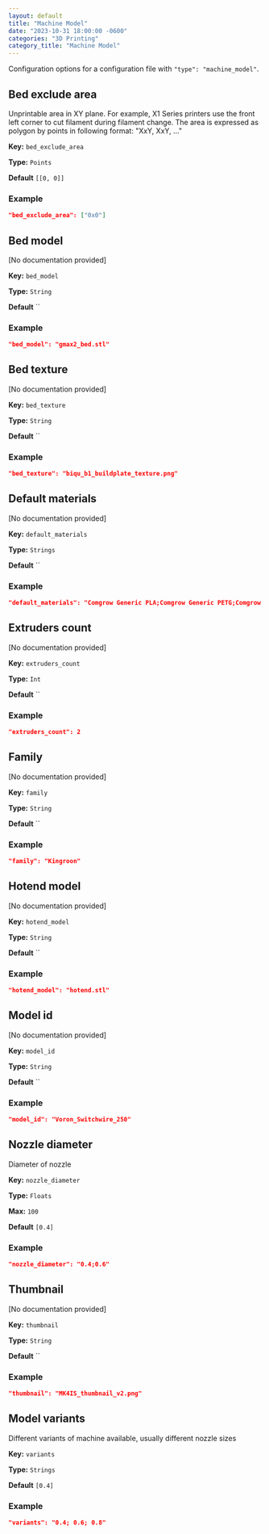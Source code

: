 ```yaml
---
layout: default
title: "Machine Model"
date: "2023-10-31 18:00:00 -0600"
categories: "3D Printing"
category_title: "Machine Model"
---
```


Configuration options for a configuration file with `"type": "machine_model"`.

## Bed exclude area

Unprintable area in XY plane. For example, X1 Series printers use the front left corner to cut filament during filament change. The area is expressed as polygon by points in following format: "XxY, XxY, ..."

**Key:** `bed_exclude_area`

**Type:** `Points`

**Default** `[[0, 0]]`

### Example

```json
"bed_exclude_area": ["0x0"]
```


## Bed model

[No documentation provided]

**Key:** `bed_model`

**Type:** `String`

**Default** ``

### Example

```json
"bed_model": "gmax2_bed.stl"
```


## Bed texture

[No documentation provided]

**Key:** `bed_texture`

**Type:** `String`

**Default** ``

### Example

```json
"bed_texture": "biqu_b1_buildplate_texture.png"
```


## Default materials

[No documentation provided]

**Key:** `default_materials`

**Type:** `Strings`

**Default** ``

### Example

```json
"default_materials": "Comgrow Generic PLA;Comgrow Generic PETG;Comgrow Generic ABS"
```


## Extruders count

[No documentation provided]

**Key:** `extruders_count`

**Type:** `Int`

**Default** ``

### Example

```json
"extruders_count": 2
```


## Family

[No documentation provided]

**Key:** `family`

**Type:** `String`

**Default** ``

### Example

```json
"family": "Kingroon"
```


## Hotend model

[No documentation provided]

**Key:** `hotend_model`

**Type:** `String`

**Default** ``

### Example

```json
"hotend_model": "hotend.stl"
```


## Model id

[No documentation provided]

**Key:** `model_id`

**Type:** `String`

**Default** ``

### Example

```json
"model_id": "Voron_Switchwire_250"
```


## Nozzle diameter

Diameter of nozzle

**Key:** `nozzle_diameter`

**Type:** `Floats`

**Max:** `100`

**Default** `[0.4]`

### Example

```json
"nozzle_diameter": "0.4;0.6"
```


## Thumbnail

[No documentation provided]

**Key:** `thumbnail`

**Type:** `String`

**Default** ``

### Example

```json
"thumbnail": "MK4IS_thumbnail_v2.png"
```


## Model variants

Different variants of machine available, usually different nozzle sizes

**Key:** `variants`

**Type:** `Strings`

**Default** `[0.4]`

### Example

```json
"variants": "0.4; 0.6; 0.8"
```

